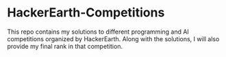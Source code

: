 # HackerEarth-Competitions
This repo contains my solutions to different programming and AI competitions organized by HackerEarth. Along with the solutions, I will also provide my final rank in that competition.
